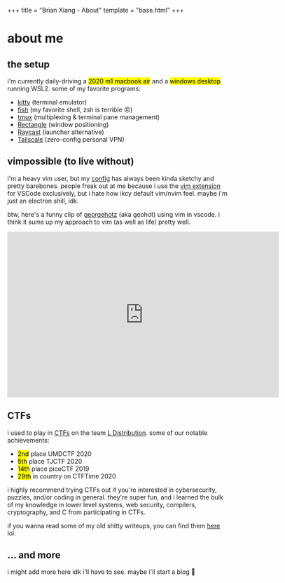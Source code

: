 +++
title = "Brian Xiang - About"
template = "base.html"
+++

# about me

## the setup

i'm currently daily-driving a <mark>2020 m1 macbook air</mark> and a <mark>windows desktop</mark> running WSL2. some of my favorite programs:

- [kitty](https://sw.kovidgoyal.net/kitty/) (terminal emulator)
- [fish](https://fishshell.com/) (my favorite shell, zsh is terrible 😠)
- [tmux](https://github.com/tmux/tmux/) (multiplexing & terminal pane management)
- [Rectangle](https://rectangleapp.com/) (window positioning)
- [Raycast](https://www.raycast.com/) (launcher alternative)
- [Tailscale](https://tailscale.com/) (zero-config personal VPN)

## vimpossible (to live without)

i'm a heavy vim user, but my [config](https://github.com/cf12/dotfiles/blob/master/src/common/.vimrc) has always been kinda sketchy and pretty barebones. people freak out at me because i use the [vim extension](https://marketplace.visualstudio.com/items?itemName=vscodevim.vim) for VSCode exclusively, but i hate how ikcy default vim/nvim feel. maybe i'm just an electron shill, idk.

btw, here's a funny clip of [georgehotz](https://geohot.com/) (aka geohot) using vim in vscode. i think it sums up my approach to vim (as well as life) pretty well.

<iframe src="https://clips.twitch.tv/embed?clip=TardyFairGrouseEagleEye-bE9w2UC3sa45d6Pj&parent=localhost&parent=cf12.org" frameborder="0" allowfullscreen="true" scrolling="no" height="378" width="620"></iframe>

## CTFs

i used to play in [CTFs](https://ctf101.org/) on the team [L Distribution](https://ctftime.org/team/45894). some of our notable achievements:

- <mark>2nd</mark> place UMDCTF 2020
- <mark>5th</mark> place TJCTF 2020
- <mark>14th</mark> place picoCTF 2019
- <mark>29th</mark> in country on CTFTime 2020

i highly recommend trying CTFs out if you're interested in cybersecurity, puzzles, and/or coding in general. they're super fun, and i learned the bulk of my knowledge in lower level systems, web security, compilers, cryptography, and C from participating in CTFs.

if you wanna read some of my old shitty writeups, you can find them [here](https://github.com/cf12/ctf/) lol.

## ... and more

i might add more here idk i'll have to see. maybe i'll start a blog 👀

